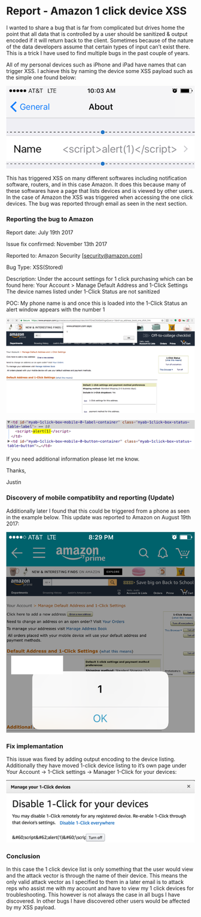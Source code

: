 # Report - Amazon 1 click device XSS

I wanted to share a bug that is far from complicated but drives home the point that all data that is controlled by a user should be sanitized & output encoded if it will return back to the client. Sometimes because of the nature of the data developers assume that certain types of input can’t exist there. This is a trick I have used to find multiple bugs in the past couple of years.

All of my personal devices such as iPhone and iPad  have names that can trigger XSS. I achieve this by naming the device some XSS payload such as the simple one found below:

![alt text](.img/Amazon%20-%201%20click%20XSS%20iphone%20payload.png)

This has triggered XSS on many different softwares including notification software, routers, and in this case Amazon. It does this because many of these softwares have a page that lists devices and is viewed by other users. In the case of Amazon the XSS was triggered when accessing the one click devices. The bug was reported through email as seen in the next section.

### Reporting the bug to Amazon

Report date: July 19th 2017

Issue fix confirmed: November 13th 2017

Reported to: Amazon Security [security@amazon.com]

Bug Type: XSS(Stored)

Description:
Under the account settings for 1 click purchasing which can be found here:
Your Account > Manage Default Address and 1-Click Settings
The device names listed under 1-Click Status are not sanitized
 
POC:
My phone name is <script>alert(1)</script> and once this is loaded into the 1-Click Status an alert window appears with the number 1

![alt text](.img/Amazon%20-%201%20click%20XSS%20POC.png)

![alt text](.img/Amazon%20-%201%20click%20XSS%20browser%20console.png)

If you need additional information please let me know.

Thanks,

Justin

### Discovery of mobile compatiblity and reporting (Update)

Additionally later I found that this could be triggered from a phone as seen in the example below. This update was reported to Amazon on August 19th 2017:

![alt text](.img/Amazon%20-%201%20click%20XSS%20mobile%20POC.png)

### Fix implemantation

This issue was fixed by adding output encoding to the device listing. Additionally they have moved 1-click device listing to it’s own page under Your Account -> 1-Click settings -> Manager 1-Click for your devices:

![alt text](.img/Amazon%20-%201%20click%20XSS%20-%20fix.png)

### Conclusion

In this case the 1 click device list is only something that the user would view and the attack vector is through the name of their device. This means the only valid attack vector as I specified to them in a later email is to attack reps who assist me with my account and have to view my 1 click devices for troubleshooting. This however is not always the case in all bugs I have discovered. In other bugs I have discovered other users would be affected by my XSS payload.
